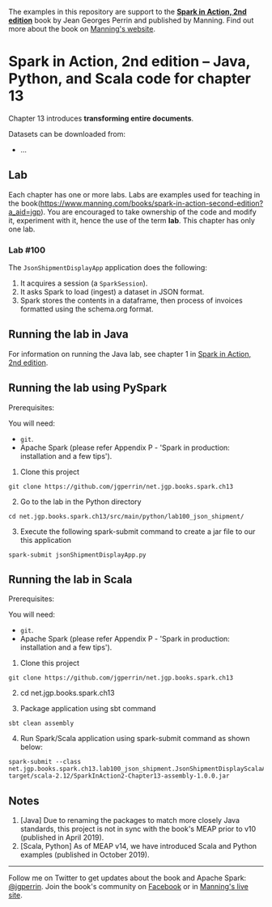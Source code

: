 The examples in this repository are support to the **[Spark in Action, 2nd edition](http://jgp.net/sia)** book by Jean Georges Perrin and published by Manning. Find out more about the book on [Manning's website](http://jgp.net/sia).
  
# Spark in Action, 2nd edition – Java, Python, and Scala code for chapter 13

Chapter 13 introduces **transforming entire documents**.

Datasets can be downloaded from:
* ...

## Lab

Each chapter has one or more labs. Labs are examples used for teaching in the book(https://www.manning.com/books/spark-in-action-second-edition?a_aid=jgp). You are encouraged to take ownership of the code and modify it, experiment with it, hence the use of the term **lab**. This chapter has only one lab.

### Lab \#100

The `JsonShipmentDisplayApp` application does the following:

1.	It acquires a session (a `SparkSession`).
2.	It asks Spark to load (ingest) a dataset in JSON format.
3.	Spark stores the contents in a dataframe, then process of invoices formatted using the schema.org format.

## Running the lab in Java

For information on running the Java lab, see chapter 1 in [Spark in Action, 2nd edition](http://jgp.net/sia).

## Running the lab using PySpark

Prerequisites:

You will need:
 * `git`.
 * Apache Spark (please refer Appendix P - 'Spark in production: installation and a few tips').

1. Clone this project

```
git clone https://github.com/jgperrin/net.jgp.books.spark.ch13
```

2. Go to the lab in the Python directory

```
cd net.jgp.books.spark.ch13/src/main/python/lab100_json_shipment/
```

3. Execute the following spark-submit command to create a jar file to our this application

 ```
spark-submit jsonShipmentDisplayApp.py
 ```

## Running the lab in Scala


Prerequisites:

You will need:
 * `git`.
 * Apache Spark (please refer Appendix P - 'Spark in production: installation and a few tips'). 

1. Clone this project

```
git clone https://github.com/jgperrin/net.jgp.books.spark.ch13
```

2. cd net.jgp.books.spark.ch13

3. Package application using sbt command

```
sbt clean assembly
```

4. Run Spark/Scala application using spark-submit command as shown below:

```
spark-submit --class net.jgp.books.spark.ch13.lab100_json_shipment.JsonShipmentDisplayScalaApp target/scala-2.12/SparkInAction2-Chapter13-assembly-1.0.0.jar
```

## Notes
 1. [Java] Due to renaming the packages to match more closely Java standards, this project is not in sync with the book's MEAP prior to v10 (published in April 2019).
 2. [Scala, Python] As of MEAP v14, we have introduced Scala and Python examples (published in October 2019).
 
---

Follow me on Twitter to get updates about the book and Apache Spark: [@jgperrin](https://twitter.com/jgperrin). Join the book's community on [Facebook](https://facebook.com/sparkinaction/) or in [Manning's live site](https://forums.manning.com/forums/spark-in-action-second-edition?a_aid=jgp).

[1]: https://data.cityofnewyork.us